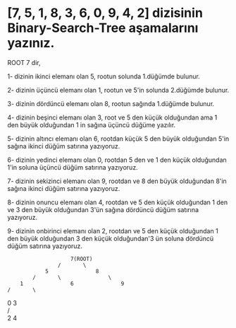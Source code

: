 # [7, 5, 1, 8, 3, 6, 0, 9, 4, 2] dizisinin Binary-Search-Tree aşamalarını yazınız.

ROOT 7 dir,

1- dizinin ikinci elemanı olan 5, rootun solunda 1.düğümde bulunur.

2- dizinin üçüncü elemanı olan 1, rootun ve 5'in solunda 2.düğümde bulunur.

3- dizinin dördüncü elemanı olan 8, rootun sağında 1.düğümde bulunur.

4- dizinin beşinci elemanı olan 3, root ve 5 den küçük olduğundan ama 1 den büyük olduğundan 1 in sağına üçüncü düğüme yazılır.

5- dizinin altıncı elemanı olan 6, rootdan küçük 5 den büyük olduğundan 5'in sağına ikinci düğüm satırına yazıyoruz.

6- dizinin yedinci elemanı olan 0, rootdan 5 den ve 1 den küçük olduğundan 1'in soluna üçüncü düğüm satırına yazıyoruz.

7- dizinin sekizinci elemanı olan 9, rootdan ve 8 den büyük olduğundan 8'in sağına ikinci düğüm satırına yazıyoruz.

8- dizinin onuncu elemanı olan 4, rootdan ve 5 den küçük olduğundan 1 den ve 3 den büyük olduğundan 3'ün sağına dördüncü düğüm satırına yazıyoruz.

9- dizinin onbirinci elemanı olan 2, rootdan ve 5 den küçük olduğundan 1 den büyük olduğundan 3 den küçük olduğundan'3 ün soluna dördüncü düğüm satırına yazıyoruz.

                        7(ROOT)                       
                    /       \
                5               8                
            /       \               \
        1               6               9       
    /       \
0               3                                
            /       \
        2               4                      


